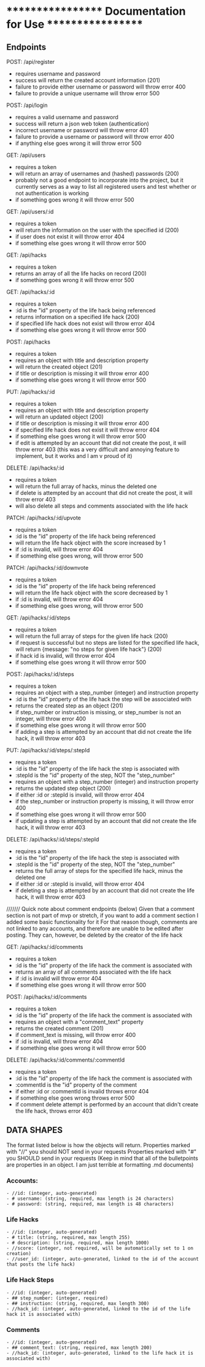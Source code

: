 # **************** Documentation for Use **************** 

## Endpoints

POST: /api/register
- requires username and password
- success will return the created account information (201)
- failure to provide either username or password will throw error 400
- failure to provide a unique username will throw error 500


POST: /api/login
- requires a valid username and password
- success will return a json web token (authentication)
- incorrect username or password will throw error 401
- failure to provide a username or password will throw error 400
- if anything else goes wrong it will throw error 500


GET: /api/users
- requires a token
- will return an array of usernames and (hashed) passwords (200)
- probably not a good endpoint to incorporate into the project, but it currently serves as a way to list all registered users and test whether or not authentication is working
- if something goes wrong it will throw error 500


GET: /api/users/:id
- requires a token
- will return the information on the user with the specified id (200)
- if user does not exist it will throw error 404
- if something else goes wrong it will throw error 500


GET: /api/hacks
- requires a token
- returns an array of all the life hacks on record (200)
- if something goes wrong it will throw error 500


GET: /api/hacks/:id
- requires a token
- :id is the "id" property of the life hack being referenced
- returns information on a specified life hack (200)
- if specified life hack does not exist will throw error 404
- if something else goes wrong it will throw error 500


POST: /api/hacks
- requires a token
- requires an object with title and description property
- will return the created object (201)
- if title or description is missing it will throw error 400
- if something else goes wrong it will throw error 500


PUT: /api/hacks/:id
- requires a token
- requires an object with title and description property
- will return an updated object (200)
- if title or description is missing it will throw error 400
- if specified life hack does not exist it will throw error 404
- if something else goes wrong it will throw error 500
- if edit is attempted by an account that did not create the post, it will throw error 403 (this was a very difficult and annoying feature to implement, but it works and I am v proud of it)


DELETE: /api/hacks/:id
- requires a token
- will return the full array of hacks, minus the deleted one
- if delete is attempted by an account that did not create the post, it will throw error 403
- will also delete all steps and comments associated with the life hack


PATCH: /api/hacks/:id/upvote
- requires a token
- :id is the "id" property of the life hack being referenced
- will return the life hack object with the score increased by 1
- if :id is invalid, will throw error 404
- if something else goes wrong, will throw error 500


PATCH: /api/hacks/:id/downvote
- requires a token
- :id is the "id" property of the life hack being referenced
- will return the life hack object with the score decreased by 1
- if :id is invalid, will throw error 404
- if something else goes wrong, will throw error 500


GET: /api/hacks/:id/steps
- requires a token
- will return the full array of steps for the given life hack (200)
- if request is successful but no steps are listed for the specified life hack, will return {message: "no steps for given life hack"} (200)
- if hack id is invalid, will throw error 404
- if something else goes wrong it will throw error 500


POST: /api/hacks/:id/steps
- requires a token
- requires an object with a step_number (integer) and instruction property
- :id is the "id" property of the life hack the step will be associated with
- returns the created step as an object (201)
- if step_number or instruction is missing, or step_number is not an integer, will throw error 400
- if something else goes wrong it will throw error 500
- if adding a step is attempted by an account that did not create the life hack, it will throw error 403


PUT: /api/hacks/:id/steps/:stepId
- requires a token
- :id is the "id" property of the life hack the step is associated with
- :stepId is the "id" property of the step, NOT the "step_number"
- requires an object with a step_number (integer) and instruction property
- returns the updated step object (200)
- if either :id or :stepId is invalid, will throw error 404
- if the step_number or instruction property is missing, it will throw error 400
- if something else goes wrong it will throw error 500
- if updating a step is attempted by an account that did not create the life hack, it will throw error 403


DELETE: /api/hacks/:id/steps/:stepId
- requires a token
- :id is the "id" property of the life hack the step is associated with
- :stepId is the "id" property of the step, NOT the "step_number"
- returns the full array of steps for the specified life hack, minus the deleted one
- if either :id or :stepId is invalid, will throw error 404
- if deleting a step is attempted by an account that did not create the life hack, it will throw error 403


/////// Quick note about comment endpoints (below)
Given that a comment section is not part of mvp or stretch, if you want to add a comment section I added some basic functionality for it
For that reason though, comments are not linked to any accounts, and therefore are unable to be edited after posting.
They can, however, be deleted by the creator of the life hack

GET: /api/hacks/:id/comments
- requires a token
- :id is the "id" property of the life hack the comment is associated with
- returns an array of all comments associated with the life hack
- if :id is invalid will throw error 404
- if something else goes wrong it will throw error 500


POST: /api/hacks/:id/comments
- requires a token
- :id is the "id" property of the life hack the comment is associated with
- requires an object with a "comment_text" property
- returns the created comment (201)
- if comment_text is missing, will throw error 400
- if :id is invalid, will throw error 404
- if something else goes wrong it will throw error 500


DELETE: /api/hacks/:id/comments/:commentId
- requires a token
- :id is the "id" property of the life hack the comment is associated with
- :commentId is the "id" property of the comment
- if either :id or :commentId is invalid throws error 404
- if something else goes wrong throws error 500
- if comment delete attempt is performed by an account that didn't create the life hack, throws error 403



## DATA SHAPES
The format listed below is how the objects will return. 
Properties marked with "//" you should NOT send in your requests
Properties marked with "#" you SHOULD send in your requests
(Keep in mind that all of the bulletpoints are properties in an object. I am just terrible at formatting .md documents)

### Accounts:
    - //id: (integer, auto-generated)
    - # username: (string, required, max length is 24 characters)
    - # password: (string, required, max length is 48 characters)

### Life Hacks
    - //id: (integer, auto-generated)
    - # title: (string, required, max length 255)
    - # description: (string, required, max length 1000)
    - //score: (integer, not required, will be automatically set to 1 on creation)
    - //user_id: (integer, auto-generated, linked to the id of the account that posts the life hack)

### Life Hack Steps
    - //id: (integer, auto-generated)
    - ## step_number: (integer, required)
    - ## instruction: (string, required, max length 300)
    - //hack_id: (integer, auto-generated, linked to the id of the life hack it is associated with)

### Comments
    - //id: (integer, auto-generated)
    - ## comment_text: (string, required, max length 200)
    - //hack_id: (integer, auto-generated, linked to the life hack it is associated with) 